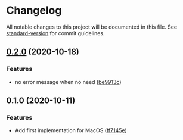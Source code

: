 # Changelog

All notable changes to this project will be documented in this file. See [standard-version](https://github.com/conventional-changelog/standard-version) for commit guidelines.

## [0.2.0](https://github.com/assapir/mkdir-native/compare/v0.1.0...v0.2.0) (2020-10-18)


### Features

* no error message when no need ([be9913c](https://github.com/assapir/mkdir-native/commit/be9913cbe4f1cc47d875e133b7cb5314f97cdb65))

## 0.1.0 (2020-10-11)


### Features

* Add first implementation for MacOS ([ff7145e](https://github.com/assapir/mkdir-native/commit/ff7145e9ff2ad7fa96c0139aa41b68368fe99726))
